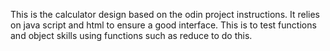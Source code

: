 This is the calculator design based on the odin project instructions. It relies on java script and html to ensure a good interface. This is to test functions and object skills using functions such as reduce to do this.
